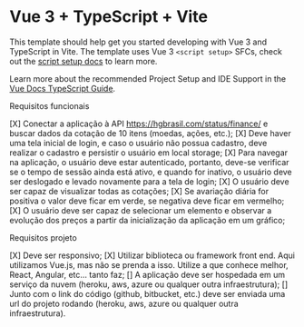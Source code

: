# Vue 3 + TypeScript + Vite

This template should help get you started developing with Vue 3 and TypeScript in Vite. The template uses Vue 3 `<script setup>` SFCs, check out the [script setup docs](https://v3.vuejs.org/api/sfc-script-setup.html#sfc-script-setup) to learn more.

Learn more about the recommended Project Setup and IDE Support in the [Vue Docs TypeScript Guide](https://vuejs.org/guide/typescript/overview.html#project-setup).

Requisitos funcionais

[X] Conectar a aplicação à API https://hgbrasil.com/status/finance/ e buscar dados da cotação de 10 itens (moedas, ações, etc.);
[X] Deve haver uma tela inicial de login, e caso o usuário não possua cadastro, deve realizar o cadastro e persistir o usuário em local storage;
[X] Para navegar na aplicação, o usuário deve estar autenticado, portanto, deve-se verificar se o tempo de sessão ainda está ativo, e quando for inativo, o usuário deve ser deslogado e levado novamente para a tela de login;
[X] O usuário deve ser capaz de visualizar todas as cotações;
[X] Se avariação diária for positiva o valor deve ficar em verde, se negativa deve ficar em vermelho;
[X] O usuário deve ser capaz de selecionar um elemento e observar a evolução dos preços a partir da inicialização da aplicação em um gráfico;

Requisitos projeto

[X] Deve ser responsivo;
[X] Utilizar biblioteca ou framework front end. Aqui utilizamos Vue.js, mas não se prenda a isso. Utilize a que conhece melhor, React, Angular, etc… tanto faz;
[] A aplicação deve ser hospedada em um serviço da nuvem (heroku, aws, azure ou qualquer outra infraestrutura);
[] Junto com o link do código (github, bitbucket, etc.) deve ser enviada uma url do projeto rodando (heroku, aws, azure ou qualquer outra infraestrutura).

